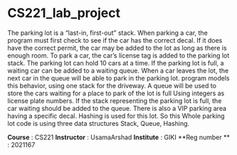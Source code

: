 # CS221_lab_project
The parking lot is a “last-in, first-out” stack. When parking a car,
the program must first check to see if the car has the correct decal. 
If it does have the correct permit, the car may be added to the lot as long as there is enough room. 
To park a car, the car’s license tag is added to the parking lot stack. The parking lot can hold 10 cars at a time. 
If the parking lot is full, a waiting car can be added to a waiting queue. 
When a car leaves the lot, the next car in the queue will be able to park in the parking lot. 
program models this behavior, using one stack for the driveway.
A queue will be used to store the cars waiting for a place to park of the lot is full
Using integers as license plate numbers.
If the stack representing the parking lot is full, the car waiting should be added to the queue.
There is also a VIP parking area having a specific decal. Hashing is used for this lot.
So this Whole parking lot code is using three data structures Stack, Queue, Hashing.


**Course** : CS221
**Instructor** : UsamaArshad
**Institute** : GIKI
**Reg number ** : 2021167

